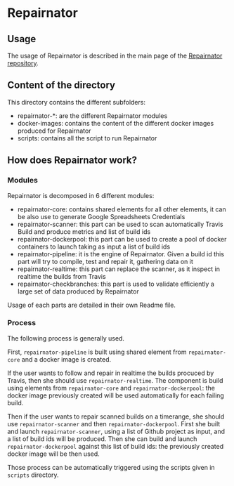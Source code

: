 # Repairnator

## Usage

The usage of Repairnator is described in the main page of the [Repairnator repository](https://github.com/Spirals-Team/repairnator).

## Content of the directory

This directory contains the different subfolders:
  - repairnator-*: are the different Repairnator modules
  - docker-images: contains the content of the different docker images produced for Repairnator
  - scripts: contains all the script to run Repairnator

## How does Repairnator work?

### Modules

Repairnator is decomposed in 6 different modules: 
  - repairnator-core: contains shared elements for all other elements, it can be also use to generate Google Spreadsheets Credentials
  - repairnator-scanner: this part can be used to scan automatically Travis Build and produce metrics and list of build ids
  - repairnator-dockerpool: this part can be used to create a pool of docker containers to launch taking as input a list of build ids
  - repairnator-pipeline: it is the engine of Repairnator. Given a build id this part will try to compile, test and repair it, gathering data on it
  - repairnator-realtime: this part can replace the scanner, as it inspect in realtime the builds from Travis
  - repairnator-checkbranches: this part is used to validate efficiently a large set of data produced by Repairnator

Usage of each parts are detailed in their own Readme file.

### Process 

The following process is generally used.

First, `repairnator-pipeline` is built using shared element from `repairnator-core` and a docker image is created. 

If the user wants to follow and repair in realtime the builds procuced by Travis, then she should use `repairnator-realtime`.
The component is build using elements from `repairnator-core` and `repairnator-dockerpool`: the docker image previously created will be used automatically for each failing build.

Then if the user wants to repair scanned builds on a timerange, she should use `repairnator-scanner` and then `repairnator-dockerpool`.
First she built and launch `repairnator-scanner`, using a list of Github project as input, and a list of build ids will be produced.
Then she can build and launch `repairnator-dockerpool` against this list of build ids: the previously created docker image will be then used.

Those process can be automatically triggered using the scripts given in `scripts` directory.
  
